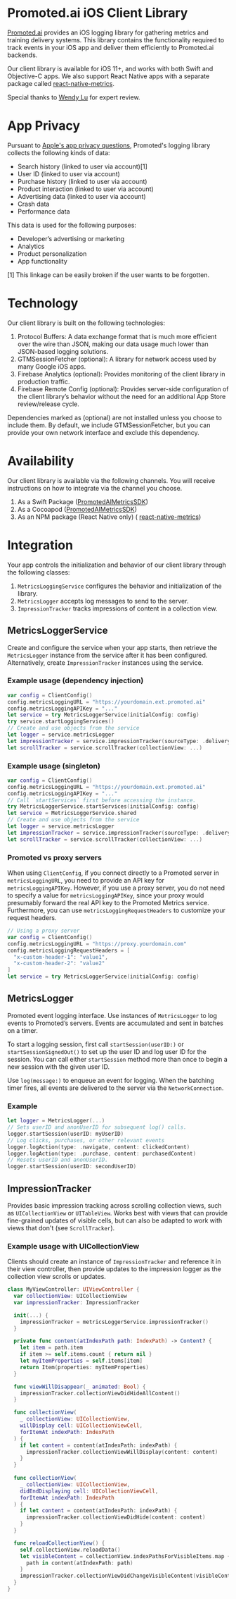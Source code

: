 # Promoted.ai iOS Client Library
[Promoted.ai](http://promoted.ai) provides an iOS logging library for gathering metrics and training delivery systems. This library contains the functionality required to track events in your iOS app and deliver them efficiently to Promoted.ai backends.

Our client library is available for iOS 11+, and works with both Swift and Objective-C apps. We also support React Native apps with a separate package called [react-native-metrics](https://github.com/promotedai/react-native-metrics).

Special thanks to [Wendy Lu](https://www.linkedin.com/in/wendyluwho/) for expert review.

# App Privacy

Pursuant to [Apple's app privacy questions](https://developer.apple.com/app-store/app-privacy-details/), Promoted's logging library collects the following kinds of data:

- Search history (linked to user via account)[1]
- User ID (linked to user via account)
- Purchase history (linked to user via account)
- Product interaction (linked to user via account)
- Advertising data (linked to user via account)
- Crash data
- Performance data

This data is used for the following purposes:

- Developer’s advertising or marketing
- Analytics
- Product personalization
- App functionality

[1] This linkage can be easily broken if the user wants to be forgotten.

# Technology
Our client library is built on the following technologies:

1. Protocol Buffers: A data exchange format that is much more efficient over the wire than JSON, making our data usage much lower than JSON-based logging solutions.
1. GTMSessionFetcher (optional): A library for network access used by many Google iOS apps.
1. Firebase Analytics (optional): Provides monitoring of the client library in production traffic.
1. Firebase Remote Config (optional): Provides server-side configuration of the client library’s behavior without the need for an additional App Store review/release cycle.

Dependencies marked as (optional) are not installed unless you choose to include them. By default, we include GTMSessionFetcher, but you can provide your own network interface and exclude this dependency.

# Availability
Our client library is available via the following channels. You will receive instructions on how to integrate via the channel you choose.

1. As a Swift Package ([PromotedAIMetricsSDK](https://swiftpackageregistry.com/promotedai/ios-metrics-sdk))
1. As a Cocoapod ([PromotedAIMetricsSDK](https://github.com/promotedai/ios-metrics-sdk))
1. As an NPM package (React Native only) ( [react-native-metrics](https://github.com/promotedai/react-native-metrics))

# Integration
Your app controls the initialization and behavior of our client library through the following classes:

1. `MetricsLoggingService` configures the behavior and initialization of the library. 
1. `MetricsLogger` accepts log messages to send to the server. 
1. `ImpressionTracker` tracks impressions of content in a collection view.

## MetricsLoggerService
Create and configure the service when your app starts, then retrieve the `MetricsLogger` instance from the service after it has been configured. Alternatively, create `ImpressionTracker` instances using the service.

### Example usage (dependency injection)
```swift
var config = ClientConfig()
config.metricsLoggingURL = "https://yourdomain.ext.promoted.ai"
config.metricsLoggingAPIKey = "..."
let service = try MetricsLoggerService(initialConfig: config)
try service.startLoggingServices()
// Create and use objects from the service
let logger = service.metricsLogger
let impressionTracker = service.impressionTracker(sourceType: .delivery)
let scrollTracker = service.scrollTracker(collectionView: ...)
```

### Example usage (singleton)
```swift
var config = ClientConfig()
config.metricsLoggingURL = "https://yourdomain.ext.promoted.ai"
config.metricsLoggingAPIKey = "..."
// Call `startServices` first before accessing the instance.
try MetricsLoggerService.startServices(initialConfig: config)
let service = MetricsLoggerService.shared
// Create and use objects from the service
let logger = service.metricsLogger
let impressionTracker = service.impressionTracker(sourceType: .delivery)
let scrollTracker = service.scrollTracker(collectionView: ...)
```

### Promoted vs proxy servers
When using `ClientConfig`, if you connect directly to a Promoted server in `metricsLoggingURL`, you need to provide an API key for `metricsLoggingAPIKey`. However, if you use a proxy server, you do not need to specify a value for `metricsLoggingAPIKey`, since your proxy would presumably forward the real API key to the Promoted Metrics service. Furthermore, you can use `metricsLoggingRequestHeaders` to customize your request headers.

```swift
// Using a proxy server
var config = ClientConfig()
config.metricsLoggingURL = "https://proxy.yourdomain.com"
config.metricsLoggingRequestHeaders = [
  "x-custom-header-1": "value1",
  "x-custom-header-2": "value2"
]
let service = try MetricsLoggerService(initialConfig: config)
```

## MetricsLogger
Promoted event logging interface. Use instances of `MetricsLogger` to log events to Promoted’s servers. Events are accumulated and sent in batches on a timer.

To start a logging session, first call `startSession(userID:)` or `startSessionSignedOut()` to set up the user ID and log user ID for the session. You can call either `startSession` method more than once to begin a new session with the given user ID.
 
Use `log(message:)` to enqueue an event for logging. When the batching timer fires, all events are delivered to the server via the `NetworkConnection`.

### Example
```swift
let logger = MetricsLogger(...)
// Sets userID and anonUserID for subsequent log() calls.
logger.startSession(userID: myUserID)
// Log clicks, purchases, or other relevant events
logger.logAction(type: .navigate, content: clickedContent)
logger.logAction(type: .purchase, content: purchasedContent)
// Resets userID and anonUserID.
logger.startSession(userID: secondUserID)
```

## ImpressionTracker
 Provides basic impression tracking across scrolling collection views, such as `UICollectionView` or `UITableView`. Works best with views that can provide fine-grained updates of visible cells, but can also be adapted to work with views that don't (see `ScrollTracker`).

### Example usage with UICollectionView
Clients should create an instance of `ImpressionTracker` and reference it in their view controller, then provide updates to the impression logger as the collection view scrolls or updates.
 
```swift
class MyViewController: UIViewController {
  var collectionView: UICollectionView
  var impressionTracker: ImpressionTracker

  init(...) {
    impressionTracker = metricsLoggerService.impressionTracker()
  }

  private func content(atIndexPath path: IndexPath) -> Content? {
    let item = path.item
    if item >= self.items.count { return nil }
    let myItemProperties = self.items[item]
    return Item(properties: myItemProperties)
  }

  func viewWillDisappear(_ animated: Bool) {
    impressionTracker.collectionViewDidHideAllContent()
  }

  func collectionView(
    _ collectionView: UICollectionView,
    willDisplay cell: UICollectionViewCell,
    forItemAt indexPath: IndexPath
  ) {
    if let content = content(atIndexPath: indexPath) {
      impressionTracker.collectionViewWillDisplay(content: content)
    }
  }
   
  func collectionView(
    _ collectionView: UICollectionView,
    didEndDisplaying cell: UICollectionViewCell,
    forItemAt indexPath: IndexPath
  ) {
    if let content = content(atIndexPath: indexPath) {
      impressionTracker.collectionViewDidHide(content: content)
    }
  }

  func reloadCollectionView() {
    self.collectionView.reloadData()
    let visibleContent = collectionView.indexPathsForVisibleItems.map {
      path in content(atIndexPath: path)
    }
    impressionTracker.collectionViewDidChangeVisibleContent(visibleContent)
  }
}
```
